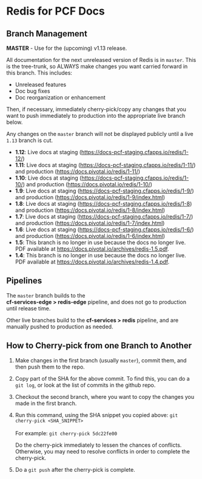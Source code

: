 # Redis for PCF Docs

## Branch Management

**MASTER** - Use for the (upcoming) v1.13 release.

All documentation for the next unreleased version of Redis is in `master`. This is the tree-trunk, so ALWAYS make changes you want carried forward in this branch. This includes:

* Unreleased features
* Doc bug fixes
* Doc reorganization or enhancement

Then, if necessary, immediately cherry-pick/copy any changes that you want to push immediately to production into the appropriate live branch below.

Any changes on the `master` branch will not be displayed publicly until a live `1.13` branch is cut.

* **1.12**: Live docs at staging (https://docs-pcf-staging.cfapps.io/redis/1-12/)
* **1.11**: Live docs at staging (https://docs-pcf-staging.cfapps.io/redis/1-11/) and production (https://docs.pivotal.io/redis/1-11/)
* **1.10**: Live docs at staging (https://docs-pcf-staging.cfapps.io/redis/1-10/) and production (https://docs.pivotal.io/redis/1-10/)
* **1.9**: Live docs at staging (https://docs-pcf-staging.cfapps.io/redis/1-9/) and production (https://docs.pivotal.io/redis/1-9/index.html)
* **1.8**: Live docs at staging (https://docs-pcf-staging.cfapps.io/redis/1-8) and production (https://docs.pivotal.io/redis/1-8/index.html)
* **1.7**: Live docs at staging (https://docs-pcf-staging.cfapps.io/redis/1-7/) and production (https://docs.pivotal.io/redis/1-7/index.html)
* **1.6**: Live docs at staging (https://docs-pcf-staging.cfapps.io/redis/1-6/) and production (https://docs.pivotal.io/redis/1-6/index.html)
* **1.5**: This branch is no longer in use because the docs no longer live. PDF available at https://docs.pivotal.io/archives/redis-1.5.pdf.
* **1.4**: This branch is no longer in use because the docs no longer live. PDF available at https://docs.pivotal.io/archives/redis-1.4.pdf.

## Pipelines

The `master` branch builds to the <br> <strong>cf-services-edge > redis-edge</strong> pipeline, and does not go to production until release time. <br>

Other live branches build to the <strong>cf-services > redis</strong> pipeline, 
and are manually pushed to production as needed.

## How to Cherry-pick from one Branch to Another
1. Make changes in the first branch (usually `master`), commit them, and then push them to the repo.
2. Copy part of the SHA for the above commit. To find this, you can do a `git log`, or look at the list of commits in the github repo.
3. Checkout the second branch, where you want to copy the changes you made in the first branch.
4. Run this command, using the SHA snippet you copied above:
    `git cherry-pick <SHA_SNIPPET>`<br><br>
    For example: `git cherry-pick 5dc22fe00`
    
    Do the cherry-pick immediately to lessen the chances of conflicts. 
    Otherwise, you may need to resolve conflicts in order to complete the cherry-pick. 
    
5. Do a `git push` after the cherry-pick is complete.<br><br>
